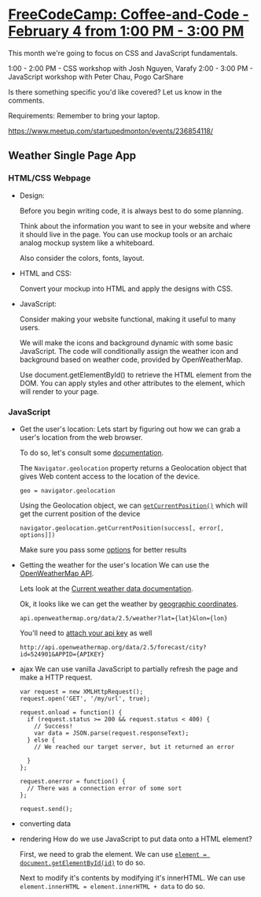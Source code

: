 # [FreeCodeCamp: Coffee-and-Code - February 4 from 1:00 PM - 3:00 PM](https://www.meetup.com/startupedmonton/events/236854118/)

This month we're going to focus on CSS and JavaScript fundamentals.

1:00 - 2:00 PM - CSS workshop with Josh Nguyen, Varafy
2:00 - 3:00 PM - JavaScript workshop with Peter Chau, Pogo CarShare

Is there something specific you'd like covered? Let us know in the comments.

Requirements: Remember to bring your laptop.

https://www.meetup.com/startupedmonton/events/236854118/

## Weather Single Page App

### HTML/CSS Webpage
- Design:

  Before you begin writing code, it is always best to do some planning.

  Think about the information you want to see in your website and where it
  should live in the page. You can use mockup tools or an archaic analog mockup
  system like a whiteboard.

  Also consider the colors, fonts, layout.

- HTML and CSS:

  Convert your mockup into HTML and apply the designs with CSS.

- JavaScript:

  Consider making your website functional, making it useful to many users.

  We will make the icons and background dynamic with some basic JavaScript. The
  code will conditionally assign the weather icon and background based on
  weather code, provided by OpenWeatherMap.

  Use document.getElementById() to retrieve the HTML element from the DOM. You can
  apply styles and other attributes to the element, which will render to your page.

### JavaScript
- Get the user's location:
  Lets start by figuring out how we can grab a user's location from the web browser.

  To do so, let's consult some [documentation](https://developer.mozilla.org/en-US/docs/Web/API/Navigator/geolocation).

  The `Navigator.geolocation` property returns a Geolocation object that gives Web content access to the location of the device.

  ```
  geo = navigator.geolocation
  ```

  Using the Geolocation object, we can [`getCurrentPosition()`](https://developer.mozilla.org/en-US/docs/Web/API/Geolocation/getCurrentPosition) which will get the current position of the device

  ```
  navigator.geolocation.getCurrentPosition(success[, error[, options]])
  ```

  Make sure you pass some [options](https://developer.mozilla.org/en-US/docs/Web/API/PositionOptions) for better results

- Getting the weather for the user's location
  We can use the [OpenWeatherMap API](https://openweathermap.org/api).

  Lets look at the [Current weather data documentation](http://openweathermap.org/current).

  Ok, it looks like we can get the weather by [geographic coordinates](http://openweathermap.org/current#geo).

  ```
  api.openweathermap.org/data/2.5/weather?lat={lat}&lon={lon}
  ```

  You'll need to [attach your api key](http://openweathermap.org/appid) as well

  ```
  http://api.openweathermap.org/data/2.5/forecast/city?id=524901&APPID={APIKEY}
  ```

- ajax
  We can use vanilla JavaScript to partially refresh the page and make a HTTP request.

  ```
  var request = new XMLHttpRequest();
  request.open('GET', '/my/url', true);

  request.onload = function() {
    if (request.status >= 200 && request.status < 400) {
      // Success!
      var data = JSON.parse(request.responseText);
    } else {
      // We reached our target server, but it returned an error

    }
  };

  request.onerror = function() {
    // There was a connection error of some sort
  };

  request.send();
  ```

- converting data

- rendering
  How do we use JavaScript to put data onto a HTML element?

  First, we need to grab the element. We can use [`element = document.getElementById(id)`](https://developer.mozilla.org/en-US/docs/Web/API/Document/getElementById) to do so.

  Next to modify it's contents by modifying it's innerHTML. We can use `element.innerHTML = element.innerHTML + data` to do so.
